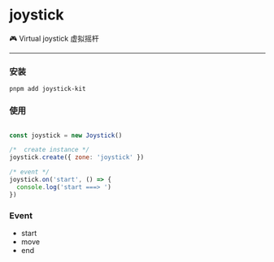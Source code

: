 # joystick
🎮 Virtual joystick 虚拟摇杆

---

### 安装
```
pnpm add joystick-kit
```

### 使用
``` javascript

const joystick = new Joystick()

/*  create instance */
joystick.create({ zone: 'joystick' })

/* event */
joystick.on('start', () => {
  console.log('start ===> ')
})
```

### Event
- start
- move
- end
